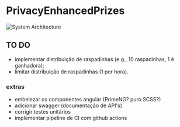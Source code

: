 # PrivacyEnhancedPrizes

![System Architecture](https://raw.githubusercontent.com/lucascudo/PrivacyEnhancedPrizes/main/PrivacyEnhancedPrizes.png)

## TO DO
- implementar distribuição de raspadinhas (e.g., 10 raspadinhas, 1 é ganhadora);
- limitar distribuição de raspadinhas (1 por hora). 

### extras
- embelezar os componentes angular (PrimeNG? puro SCSS?)
- adicionar swagger (documentação de API's)
- corrigir testes unitários
- implementar pipeline de CI com github actions
